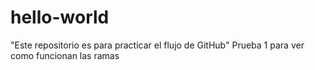 # hello-world
"Este repositorio es para practicar el flujo de GitHub"
Prueba 1 para ver como funcionan las ramas
